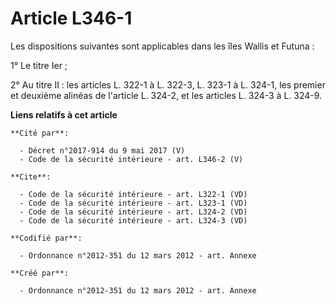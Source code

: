 # Article L346-1

Les dispositions suivantes sont applicables dans les îles Wallis et Futuna : 

1° Le titre Ier ; 

2° Au titre II : les articles L. 322-1 à L. 322-3, L. 323-1 à L. 324-1, les premier et deuxième alinéas de l'article L.
324-2, et les articles L. 324-3 à L. 324-9.

**Liens relatifs à cet article**

	**Cité par**:

	  - Décret n°2017-914 du 9 mai 2017 (V)
	  - Code de la sécurité intérieure - art. L346-2 (V)

	**Cite**:

	  - Code de la sécurité intérieure - art. L322-1 (VD)
	  - Code de la sécurité intérieure - art. L323-1 (VD)
	  - Code de la sécurité intérieure - art. L324-2 (VD)
	  - Code de la sécurité intérieure - art. L324-3 (VD)

	**Codifié par**:

	  - Ordonnance n°2012-351 du 12 mars 2012 - art. Annexe

	**Créé par**:

	  - Ordonnance n°2012-351 du 12 mars 2012 - art. Annexe
